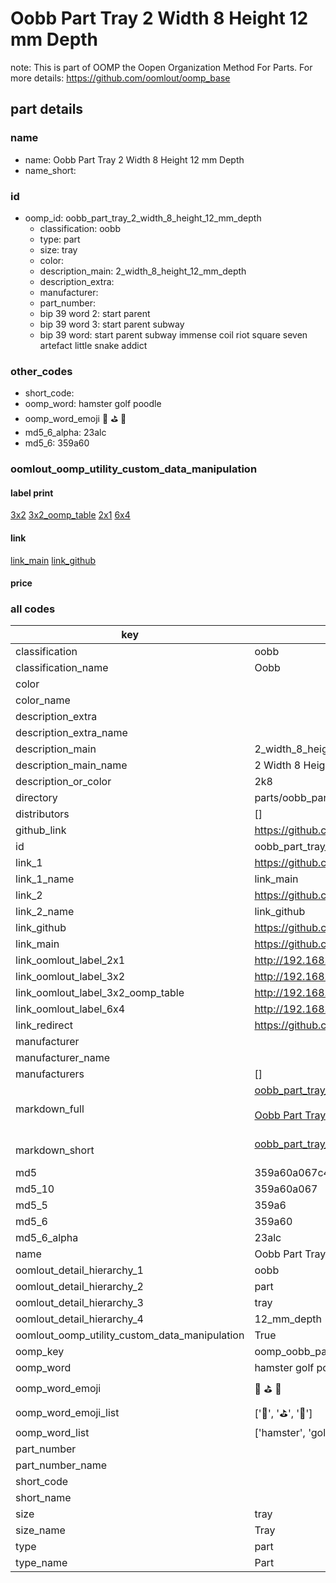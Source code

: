 # Oobb Part Tray 2 Width 8 Height 12 mm Depth  

note: This is part of OOMP the Oopen Organization Method For Parts. For more details: https://github.com/oomlout/oomp_base

##  part details
  







### name
* name: Oobb Part Tray 2 Width 8 Height 12 mm Depth
* name_short: 
### id
* oomp_id: oobb_part_tray_2_width_8_height_12_mm_depth
  * classification: oobb
  * type: part
  * size: tray
  * color: 
  * description_main: 2_width_8_height_12_mm_depth
  * description_extra: 
  * manufacturer: 
  * part_number: 
  * bip 39 word 2: start parent
  * bip 39 word 3: start parent subway
  * bip 39 word: start parent subway immense coil riot square seven artefact little snake addict

### other_codes
* short_code: 
* oomp_word: hamster golf poodle
* oomp_word_emoji :hamster: :golf: :poodle:
* md5_6_alpha: 23alc
* md5_6: 359a60






### oomlout_oomp_utility_custom_data_manipulation
#### label print
[3x2](http://192.168.1.245:1112/?label=oomp%2023alc)
[3x2_oomp_table](http://192.168.1.108:1112/?label=oomp%2023alc)
[2x1](http://192.168.1.242:1112/?label=oomp%2023alc)
[6x4](http://192.168.1.55:1112/?label=oomp%2023alc)    

#### link

[link_main](https://github.com/oomlout/oomlout_oomp_version_1_messy/tree/main/parts/oobb_part_tray_2_width_8_height_12_mm_depth) [link_github](https://github.com/oomlout/oomlout_oomp_version_1_messy/tree/main/parts/oobb_part_tray_2_width_8_height_12_mm_depth)                             

#### price







### all codes 
| key | value |  
| --- | --- |  
| classification | oobb |  
| classification_name | Oobb |  
| color |  |  
| color_name |  |  
| description_extra |  |  
| description_extra_name |  |  
| description_main | 2_width_8_height_12_mm_depth |  
| description_main_name | 2 Width 8 Height 12 mm Depth |  
| description_or_color | 2k8 |  
| directory | parts/oobb_part_tray_2_width_8_height_12_mm_depth |  
| distributors | [] |  
| github_link | https://github.com/oomlout/oomlout_oomp_part_src/tree/main/parts/oobb_part_tray_2_width_8_height_12_mm_depth |  
| id | oobb_part_tray_2_width_8_height_12_mm_depth |  
| link_1 | https://github.com/oomlout/oomlout_oomp_version_1_messy/tree/main/parts/oobb_part_tray_2_width_8_height_12_mm_depth |  
| link_1_name | link_main |  
| link_2 | https://github.com/oomlout/oomlout_oomp_version_1_messy/tree/main/parts/oobb_part_tray_2_width_8_height_12_mm_depth |  
| link_2_name | link_github |  
| link_github | https://github.com/oomlout/oomlout_oomp_version_1_messy/tree/main/parts/oobb_part_tray_2_width_8_height_12_mm_depth |  
| link_main | https://github.com/oomlout/oomlout_oomp_version_1_messy/tree/main/parts/oobb_part_tray_2_width_8_height_12_mm_depth |  
| link_oomlout_label_2x1 | http://192.168.1.242:1112/?label=oomp%2023alc |  
| link_oomlout_label_3x2 | http://192.168.1.245:1112/?label=oomp%2023alc |  
| link_oomlout_label_3x2_oomp_table | http://192.168.1.108:1112/?label=oomp%2023alc |  
| link_oomlout_label_6x4 | http://192.168.1.55:1112/?label=oomp%2023alc |  
| link_redirect | https://github.com/oomlout/oomlout_oomp_version_1_messy/tree/main/parts/oobb_part_tray_2_width_8_height_12_mm_depth |  
| manufacturer |  |  
| manufacturer_name |  |  
| manufacturers | [] |  
| markdown_full | [oobb_part_tray_2_width_8_height_12_mm_depth](none)<br>[](none)<br>[Oobb Part Tray 2 Width 8 Height 12 Mm Depth](none)<br><br> |  
| markdown_short | [oobb_part_tray_2_width_8_height_12_mm_depth](none)<br><br> |  
| md5 | 359a60a067c4ba6ee896a719b0680ea5 |  
| md5_10 | 359a60a067 |  
| md5_5 | 359a6 |  
| md5_6 | 359a60 |  
| md5_6_alpha | 23alc |  
| name | Oobb Part Tray 2 Width 8 Height 12 mm Depth |  
| oomlout_detail_hierarchy_1 | oobb |  
| oomlout_detail_hierarchy_2 | part |  
| oomlout_detail_hierarchy_3 | tray |  
| oomlout_detail_hierarchy_4 | 12_mm_depth |  
| oomlout_oomp_utility_custom_data_manipulation | True |  
| oomp_key | oomp_oobb_part_tray_2_width_8_height_12_mm_depth |  
| oomp_word | hamster golf poodle |  
| oomp_word_emoji | :hamster: :golf: :poodle: |  
| oomp_word_emoji_list | [':hamster:', ':golf:', ':poodle:'] |  
| oomp_word_list | ['hamster', 'golf', 'poodle'] |  
| part_number |  |  
| part_number_name |  |  
| short_code |  |  
| short_name |  |  
| size | tray |  
| size_name | Tray |  
| type | part |  
| type_name | Part |  
